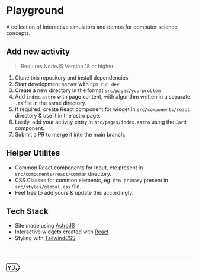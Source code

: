 # Playground

A collection of interactive simulators and demos for computer science concepts.

## Add new activity
> Requires NodeJS Version 18 or higher
1. Clone this repository and install dependencies
2. Start development server with `npm run dev`
3. Create a new directory in the format `src/pages/yourproblem`
4. Add `index.astro` with page content, with algorithm written in a separate `.ts` file in the same directory.
5. If required, create React component for widget in `src/components/react` directory & use it in the astro page.
6. Lastly, add your activity entry in `src/pages/index.astro` using the `Card` component.
7. Submit a PR to merge it into the main branch.

## Helper Utilites
- Common React components for Input, etc present in `src/components/react/common` directory.
- CSS Classes for common elements, eg. `btn-primary` present in `src/styles/global.css` file.
- Feel free to add yours & update this accordingly.

## Tech Stack
- Site made using [AstroJS](https://astro.build/)
- Interactive widgets created with [React](https://react.dev/)
- Styling with [TailwindCSS](https://tailwindcss.com/)

<br/>

---

<a href="https://yashjawale.github.io/" target="_blank"><img style="height: 22px;" src="https://raw.githubusercontent.com/yashjawale/.github/main/docs/logo.svg" alt="Yash Jawale"/></a>
